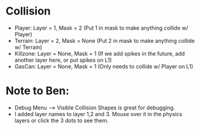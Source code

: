 # Collision
- Player: Layer = 1, Mask = 2 (Put 1 in mask to make anything collide w/ Player)
- Terrain: Layer = 2, Mask = None (Put 2 in mask to make anything collide w/ Terrain)
- Killzone: Layer = None, Mask = 1 (If we add spikes in the future, add another layer here, or put spikes on L1)
- GasCan: Layer = None, Mask = 1 (Only needs to collide w/ Player on L1)

# Note to Ben:
- Debug Menu --> Visible Collision Shapes is great for debugging. 
- I added layer names to layer 1,2 and 3. Mouse over it in the physics layers or click the 3 dots to see them. 
